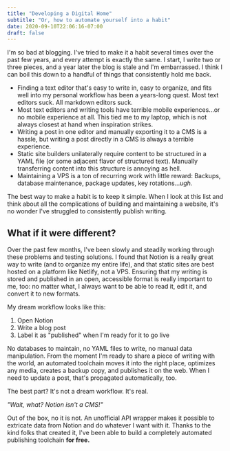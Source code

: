 ```yaml
---
title: "Developing a Digital Home"
subtitle: "Or, how to automate yourself into a habit"
date: 2020-09-10T22:06:16-07:00
draft: false
---
```

I'm so bad at blogging. I've tried to make it a habit several times over the past few years, and every attempt is exactly the same. I start, I write two or three pieces, and a year later the blog is stale and I'm embarrassed. I think I can boil this down to a handful of things that consistently hold me back.

- Finding a text editor that's easy to write in, easy to organize, and fits well into my personal workflow has been a years-long quest. Most text editors suck. All markdown editors suck.
- Most text editors and writing tools have terrible mobile experiences...or no mobile experience at all. This tied me to my laptop, which is not always closest at hand when inspiration strikes.
- Writing a post in one editor and manually exporting it to a CMS is a hassle, but writing a post directly in a CMS is always a terrible experience.
- Static site builders unilaterally require content to be structured in a YAML file (or some adjacent flavor of structured text). Manually transferring content into this structure is annoying as hell.
- Maintaining a VPS is a ton of recurring work with little reward: Backups, database maintenance, package updates, key rotations...*ugh.*

The best way to make a habit is to keep it simple. When I look at this list and think about all the complications of building and maintaining a website, it's no wonder I've struggled to consistently publish writing.

## What if it were different?

Over the past few months, I've been slowly and steadily working through these problems and testing solutions. I found that Notion is a really great way to write (and to organize my entire life), and that static sites are best hosted on a platform like Netlify, not a VPS. Ensuring that my writing is stored and published in an open, accessible format is really important to me, too: no matter what, I always want to be able to read it, edit it, and convert it to new formats.

My dream workflow looks like this:

1. Open Notion
2. Write a blog post
3. Label it as "published" when I'm ready for it to go live

No databases to maintain, no YAML files to write, no manual data manipulation. From the moment I'm ready to share a piece of writing with the world, an automated toolchain moves it into the right place, optimizes any media, creates a backup copy, and publishes it on the web. When I need to update a post, that's propagated automatically, too.

The best part? It's not a dream workflow. It's real.

*"Wait, what? Notion isn't a CMS!"*

Out of the box, no it is not. An unofficial API wrapper makes it possible to extricate data from Notion and do whatever I want with it. Thanks to the kind folks that created it, I've been able to build a completely automated publishing toolchain **for free.**
